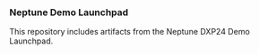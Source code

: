 ### Neptune Demo Launchpad
This repository includes artifacts from the Neptune DXP24 Demo Launchpad. 